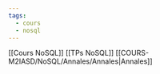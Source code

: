 ```yaml
---
tags:
  - cours
  - nosql
---
```

[[Cours NoSQL]]
[[TPs NoSQL]]
[[COURS-M2IASD/NoSQL/Annales/Annales|Annales]]